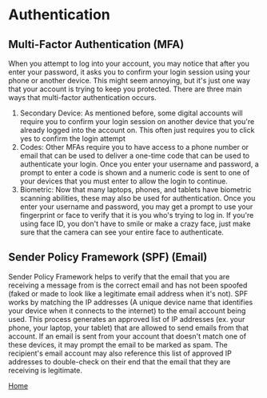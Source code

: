 # Authentication

## Multi-Factor Authentication (MFA)
When you attempt to log into your account, you may notice that after you enter your password, it asks you to confirm your login session using your phone or another device. This might seem annoying, but it's just one way that your account is trying to keep you protected. There are three main ways that multi-factor authentication occurs. 
1. Secondary Device: As mentioned before, some digital accounts will require you to confirm your login session on another device that you're already logged into the account on. This often just requires you to click yes to confirm the login attempt
2. Codes: Other MFAs require you to have access to a phone number or email that can be used to deliver a one-time code that can be used to authenticate your login. Once you enter your username and password, a prompt to enter a code is shown and a numeric code is sent to one of your devices that you must enter to allow the login to continue.
3. Biometric: Now that many laptops, phones, and tablets have biometric scanning abilities, these may also be used for authentication. Once you enter your username and password, you may get a prompt to use your fingerprint or face to verify that it is you who's trying to log in. If you're using face ID, you don't have to smile or make a crazy face, just make sure that the camera can see your entire face to authenticate.


## Sender Policy Framework (SPF) (Email)
Sender Policy Framework helps to verify that the email that you are receiving a message from is the correct email and has not been spoofed (faked or made to look like a legitimate email address when it's not). SPF works by matching the IP addresses (A unique device name that identifies your device when it connects to the internet) to the email account being used. This process generates an approved list of IP addresses (ex. your phone, your laptop, your tablet) that are allowed to send emails from that account. If an email is sent from your account that doesn't match one of these devices, it may prompt the email to be marked as spam. The recipient's email account may also reference this list of approved IP addresses to double-check on their end that the email that they are receiving is legitimate. 

[Home](README.md)



